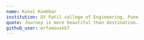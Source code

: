 ```yaml
---
name: Kunal Kumbhar
institution: DY Patil college of Engineering, Pune
quote: Journey is more beautiful than destination.
github_user: mrfamouskk7
---
```

